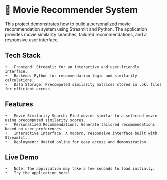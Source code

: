 # 🎥 Movie Recommender System

This project demonstrates how to build a personalized movie recommendation system using Streamlit and Python. The application provides movie similarity searches, tailored recommendations, and a responsive user interface.

## Tech Stack
	•	Frontend: Streamlit for an interactive and user-friendly interface.
	•	Backend: Python for recommendation logic and similarity calculations.
	•	Data Storage: Precomputed similarity matrices stored in .pkl files for efficient access.

 ## Features
	•	Movie Similarity Search: Find movies similar to a selected movie using precomputed similarity scores.
	•	Personalized Recommendations: Generate tailored recommendations based on user preferences.
	•	Interactive Interface: A modern, responsive interface built with Streamlit.
	•	Deployment: Hosted online for easy access and demonstration.

 ## Live Demo
	•	Note: The application may take a few seconds to load initially.
	•	Try the application here!
